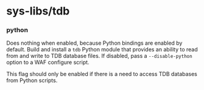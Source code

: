 # sys-libs/tdb

### python
Does nothing when enabled, because Python bindings are enabled by default. Build and install a `tdb` Python module that provides an ability to read from and write to TDB database files. If disabled, pass a `--disable-python` option to a WAF configure script.

This flag should only be enabled if there is a need to access TDB databases from Python scripts.
